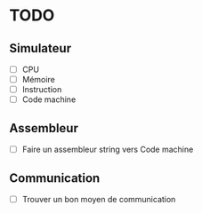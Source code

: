 # TODO

## Simulateur

- [ ] CPU
- [ ] Mémoire
- [ ] Instruction
- [ ] Code machine

## Assembleur

- [ ] Faire un assembleur string vers Code machine

## Communication

- [ ] Trouver un bon moyen de communication
